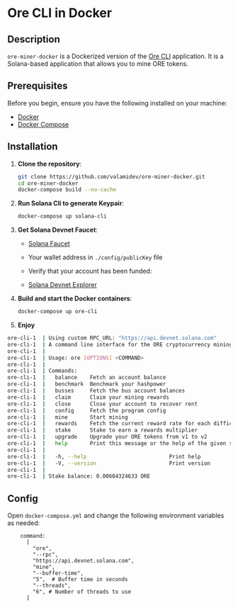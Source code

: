 # Ore CLI in Docker

## Description

`ore-miner-docker` is a Dockerized version of the [Ore CLI](https://github.com/regolith-labs/ore-cli) application. It is a Solana-based application that allows you to mine ORE tokens.

## Prerequisites

Before you begin, ensure you have the following installed on your machine:

- [Docker](https://docs.docker.com/get-docker/)
- [Docker Compose](https://docs.docker.com/compose/install/)

## Installation

1. **Clone the repository**:

   ```sh
   git clone https://github.com/valamidev/ore-miner-docker.git
   cd ore-miner-docker
   docker-compose build --no-cache
   ```

2. **Run Solana Cli to generate Keypair**:

   ```sh
   docker-compose up solana-cli
   ```

3. **Get Solana Devnet Faucet**:

   - [Solana Faucet](https://faucet.solana.com/)

   - Your wallet address in `./config/publicKey` file

   - Verify that your account has been funded:

   - [Solana Devnet Explorer](https://explorer.solana.com/?cluster=devnet)

4. **Build and start the Docker containers**:

   ```sh
   docker-compose up ore-cli
   ```

5. **Enjoy**

```sh
ore-cli-1  | Using custom RPC_URL: "https://api.devnet.solana.com"
ore-cli-1  | A command line interface for the ORE cryptocurrency mining.
ore-cli-1  |
ore-cli-1  | Usage: ore [OPTIONS] <COMMAND>
ore-cli-1  |
ore-cli-1  | Commands:
ore-cli-1  |   balance    Fetch an account balance
ore-cli-1  |   benchmark  Benchmark your hashpower
ore-cli-1  |   busses     Fetch the bus account balances
ore-cli-1  |   claim      Claim your mining rewards
ore-cli-1  |   close      Close your account to recover rent
ore-cli-1  |   config     Fetch the program config
ore-cli-1  |   mine       Start mining
ore-cli-1  |   rewards    Fetch the current reward rate for each difficulty level
ore-cli-1  |   stake      Stake to earn a rewards multiplier
ore-cli-1  |   upgrade    Upgrade your ORE tokens from v1 to v2
ore-cli-1  |   help       Print this message or the help of the given subcommand(s)
ore-cli-1  |
ore-cli-1  |   -h, --help                          Print help
ore-cli-1  |   -V, --version                       Print version
ore-cli-1  |
ore-cli-1  | Stake balance: 0.00604324633 ORE

```

## Config

Open `docker-compose.yml` and change the following environment variables as needed:

```
    command:
      [
        "ore",
        "--rpc",
        "https://api.devnet.solana.com",
        "mine",
        "--buffer-time",
        "5",  # Buffer time in seconds
        "--threads",
        "6", # Number of threads to use
      ]
```
